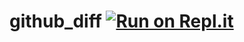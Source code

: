 # github_diff [![Run on Repl.it](https://repl.it/badge/github/treeplate/github_diff)](https://repl.it/github/treeplate/github_diff)